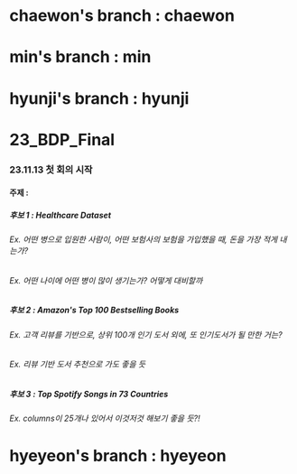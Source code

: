 # chaewon's branch : chaewon

# min's branch : min

# hyunji's branch : hyunji

# 23_BDP_Final

### 23.11.13 첫 회의 시작

#### 주제 :

##### 후보 1 : Healthcare Dataset

###### Ex. 어떤 병으로 입원한 사람이, 어떤 보험사의 보험을 가입했을 때, 돈을 가장 적게 내는가?

###### Ex. 어떤 나이에 어떤 병이 많이 생기는가? 어떻게 대비할까

##### 후보 2 : Amazon's Top 100 Bestselling Books

###### Ex. 고객 리뷰를 기반으로, 상위 100개 인기 도서 외에, 또 인기도서가 될 만한 거는?

###### Ex. 리뷰 기반 도서 추천으로 가도 좋을 듯

##### 후보 3 : Top Spotify Songs in 73 Countries

###### Ex. columns이 25개나 있어서 이것저것 해보기 좋을 듯?!

# hyeyeon's branch : hyeyeon